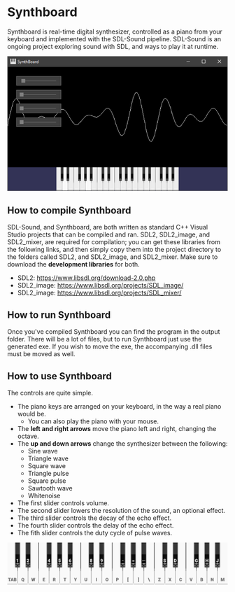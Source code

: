 # Synthboard
Synthboard is real-time digital synthesizer, controlled as a piano from your keyboard and implemented with the SDL-Sound pipeline.
SDL-Sound is an ongoing project exploring sound with SDL, and ways to play it at runtime.

![Synthboard](https://github.com/DDunda/PromotionalMaterials/blob/master/Synthboard.png)

## How to compile Synthboard
SDL-Sound, and Synthboard, are both written as standard C++ Visual Studio projects that can be compiled and ran.
SDL2, SDL2_image, and SDL2_mixer, are required for compilation; you can get these libraries from the following links,
and then simply copy them into the project directory to the folders called SDL2, and SDL2_image, and SDL2_mixer. Make sure to download the **development libraries** for both.
- SDL2: https://www.libsdl.org/download-2.0.php
- SDL2_image: https://www.libsdl.org/projects/SDL_image/
- SDL2_image: https://www.libsdl.org/projects/SDL_mixer/

## How to run Synthboard
Once you've compiled Synthboard you can find the program in the output folder. There will be a lot of files, but to run Synthboard just use the generated exe. If you wish to move the exe, the accompanying .dll files must be moved as well.

## How to use Synthboard
The controls are quite simple.
- The piano keys are arranged on your keyboard, in the way a real piano would be.
  - You can also play the piano with your mouse.
- The **left and right arrows** move the piano left and right, changing the octave.
- The **up and down arrows** change the synthesizer between the following:
  - Sine wave
  - Triangle wave
  - Square wave
  - Triangle pulse
  - Square pulse
  - Sawtooth wave
  - Whitenoise
- The first slider controls volume.
- The second slider lowers the resolution of the sound, an optional effect.
- The third slider controls the decay of the echo effect.
- The fourth slider controls the delay of the echo effect.
- The fith slider controls the duty cycle of pulse waves.

![Keyboard layout](https://github.com/DDunda/PromotionalMaterials/blob/master/Layout.png)
